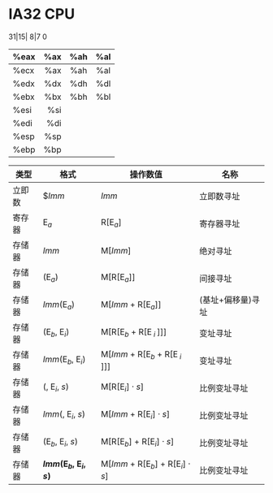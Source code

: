# IA32 CPU

31|15|   8|7    0

%eax | %ax | %ah | %al
--- | ---: | :---: |:---:
%ecx | %ax | %ah | %al
%edx|%dx|%dh|%dl
%ebx|%bx|%bh|%bl
%esi|%si||
%edi|%di||
%esp|%sp||
%ebp|%bp||

类型 | 格式 | 操作数值 | 名称
--- | --- | --- | ---
立即数 | $_Imm_ | _Imm_ | 立即数寻址
寄存器 | E<sub>_a_</sub> | R\[E<sub>_a_</sub>] | 寄存器寻址
存储器 | _Imm_ | M\[_Imm_] | 绝对寻址
存储器  | (E<sub>_a_</sub>) | M\[R\[E<sub>_a_</sub>]] | 间接寻址
存储器  | _Imm_(E<sub>_a_</sub>) | M\[_Imm_ + R\[E<sub>_a_</sub>]] | (基址+偏移量)寻址
存储器 | (E<sub>_b_</sub>, E<sub>_i_</sub>) | M\[R\[E<sub>_b_</sub> + R\[E<sub> _i_ </sub>]]] | 变址寻址
存储器  | _Imm_(E<sub>_b_</sub>, E<sub>_i_</sub>) | M\[_Imm_ + R\[E<sub>_b_</sub> + R\[E<sub> _i_ </sub>]]] | 变址寻址
存储器  | (, E<sub>_i_</sub>, _s_) | M\[R\[E<sub>_i_</sub>] · _s_] | 比例变址寻址
存储器  | _Imm_(, E<sub>_i_</sub>, _s_) | M\[_Imm_ + R\[E<sub>_i_</sub>] · _s_] | 比例变址寻址
存储器  | (E<sub>_b_</sub>, E<sub>_i_</sub>, _s_) | M\[R\[E<sub>_b_</sub>] + R\[E<sub>_i_</sub>] · _s_] | 比例变址寻址
存储器  | **_Imm_(E<sub>_b_</sub>, E<sub>_i_</sub>, _s_)** | M\[_Imm_ + R\[E<sub>_b_</sub>] + R\[E<sub>_i_</sub>] · _s_] | 比例变址寻址

